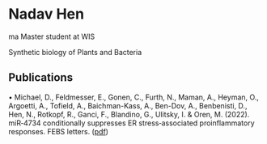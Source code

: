 # Nadav Hen


ma
Master student at WIS

Synthetic biology of Plants and Bacteria

## Publications

• Michael, D., Feldmesser, E., Gonen, C., Furth, N., Maman, A., Heyman, O., Argoetti, A., Tofield, A., Baichman-Kass, A., Ben-Dov, A., Benbenisti, D., Hen, N., Rotkopf, R., Ganci, F., Blandino, G., Ulitsky, I. & Oren, M. (2022). miR‐4734 conditionally suppresses ER stress‐associated proinflammatory responses. FEBS letters. ([pdf](FEBS.pdf))
